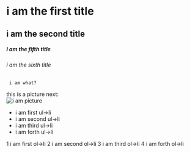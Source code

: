 # i am the first title
## i am the second title
##### i am the fifth title
###### i am the sixth title

	 i am what?
	 
this is a picture next:	 
![i am picture](https://encrypted-tbn0.gstatic.com/images?q=tbn:ANd9GcSc4DzncZxg9fkbOGl9QsXoybNu6v1gQ9RiEzQY5yUWO-sqsF7Z9A)

+ i am first ul->li
+ i am second ul->li
+ i am third ul->li
+ i am forth ul->li

1 i am first ol->li
2 i am second ol->li
3 i am third ol->li
4 i am forth ol->li

